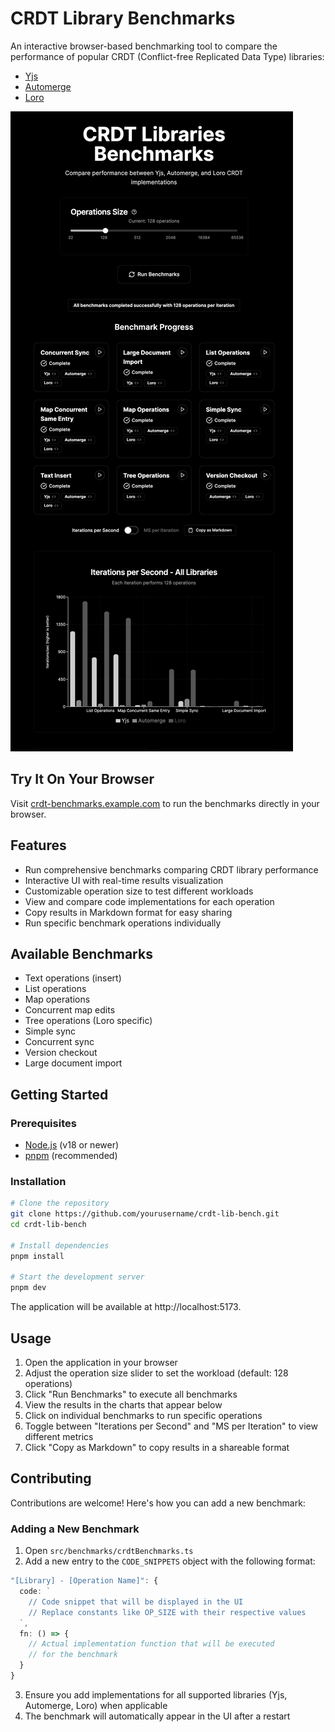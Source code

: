 # CRDT Library Benchmarks

An interactive browser-based benchmarking tool to compare the performance of
popular CRDT (Conflict-free Replicated Data Type) libraries:

- [Yjs](https://github.com/yjs/yjs)
- [Automerge](https://github.com/automerge/automerge)
- [Loro](https://github.com/loro-dev/loro)

![Screenshot](./docs/screenshot.png)

## Try It On Your Browser

Visit [crdt-benchmarks.example.com](https://crdt-benchmarks.example.com) to run
the benchmarks directly in your browser.

## Features

- Run comprehensive benchmarks comparing CRDT library performance
- Interactive UI with real-time results visualization
- Customizable operation size to test different workloads
- View and compare code implementations for each operation
- Copy results in Markdown format for easy sharing
- Run specific benchmark operations individually

## Available Benchmarks

- Text operations (insert)
- List operations
- Map operations
- Concurrent map edits
- Tree operations (Loro specific)
- Simple sync
- Concurrent sync
- Version checkout
- Large document import

## Getting Started

### Prerequisites

- [Node.js](https://nodejs.org/) (v18 or newer)
- [pnpm](https://pnpm.io/) (recommended)

### Installation

```bash
# Clone the repository
git clone https://github.com/yourusername/crdt-lib-bench.git
cd crdt-lib-bench

# Install dependencies
pnpm install

# Start the development server
pnpm dev
```

The application will be available at http://localhost:5173.

## Usage

1. Open the application in your browser
2. Adjust the operation size slider to set the workload (default: 128
   operations)
3. Click "Run Benchmarks" to execute all benchmarks
4. View the results in the charts that appear below
5. Click on individual benchmarks to run specific operations
6. Toggle between "Iterations per Second" and "MS per Iteration" to view
   different metrics
7. Click "Copy as Markdown" to copy results in a shareable format

## Contributing

Contributions are welcome! Here's how you can add a new benchmark:

### Adding a New Benchmark

1. Open `src/benchmarks/crdtBenchmarks.ts`
2. Add a new entry to the `CODE_SNIPPETS` object with the following format:

```typescript
"[Library] - [Operation Name]": {
  code: `
    // Code snippet that will be displayed in the UI
    // Replace constants like OP_SIZE with their respective values
  `,
  fn: () => {
    // Actual implementation function that will be executed
    // for the benchmark
  }
}
```

3. Ensure you add implementations for all supported libraries (Yjs, Automerge,
   Loro) when applicable
4. The benchmark will automatically appear in the UI after a restart
